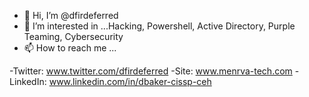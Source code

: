 - 👋 Hi, I’m @dfirdeferred
- 👀 I’m interested in ...Hacking, Powershell, Active Directory, Purple Teaming, Cybersecurity
- 📫 How to reach me ... 

-Twitter: www.twitter.com/dfirdeferred
-Site: www.menrva-tech.com
-LinkedIn: www.linkedin.com/in/dbaker-cissp-ceh


